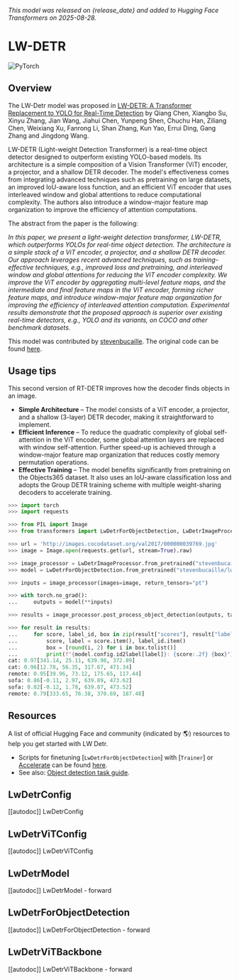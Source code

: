 <!--Copyright 2025 The HuggingFace Team. All rights reserved.

Licensed under the Apache License, Version 2.0 (the "License"); you may not use this file except in compliance with
the License. You may obtain a copy of the License at

http://www.apache.org/licenses/LICENSE-2.0

Unless required by applicable law or agreed to in writing, software distributed under the License is distributed on
an "AS IS" BASIS, WITHOUT WARRANTIES OR CONDITIONS OF ANY KIND, either express or implied. See the License for the
specific language governing permissions and limitations under the License.

⚠️ Note that this file is in Markdown but contain specific syntax for our doc-builder (similar to MDX) that may not be
rendered properly in your Markdown viewer.

-->
*This model was released on {release_date} and added to Hugging Face Transformers on 2025-08-28.* 

# LW-DETR

<div class="flex flex-wrap space-x-1">
<img alt="PyTorch" src="https://img.shields.io/badge/PyTorch-DE3412?style=flat&logo=pytorch&logoColor=white">
</div>

## Overview

The LW-Detr model was proposed
in [LW-DETR: A Transformer Replacement to YOLO for Real-Time Detection](https://huggingface.co/papers/2407.17140) by
Qiang Chen, Xiangbo Su, Xinyu Zhang, Jian Wang, Jiahui Chen, Yunpeng Shen, Chuchu Han, Ziliang Chen, Weixiang Xu,
Fanrong Li, Shan Zhang, Kun Yao, Errui Ding, Gang Zhang and Jingdong Wang.

LW-DETR (Light-weight Detection Transformer) is a real-time object detector designed to outperform existing YOLO-based
models. Its architecture is a simple composition of a Vision Transformer (ViT) encoder, a projector, and a shallow DETR
decoder. The model's effectiveness comes from integrating advanced techniques such as pretraining on large datasets, an
improved IoU-aware loss function, and an efficient ViT encoder that uses interleaved window and global attentions to
reduce computational complexity. The authors also introduce a window-major feature map organization to improve the
efficiency of attention computations.

The abstract from the paper is the following:

*In this paper, we present a light-weight detection transformer, LW-DETR, which outperforms YOLOs for real-time object
detection. The architecture is a simple stack of a ViT encoder, a projector, and a shallow DETR decoder. Our approach
leverages recent advanced techniques, such as training-effective techniques, e.g., improved loss and pretraining, and
interleaved window and global attentions for reducing the ViT encoder complexity. We improve the ViT encoder by
aggregating multi-level feature maps, and the intermediate and final feature maps in the ViT encoder, forming richer
feature maps, and introduce window-major feature map organization for improving the efficiency of interleaved attention
computation. Experimental results demonstrate that the proposed approach is superior over existing real-time detectors,
e.g., YOLO and its variants, on COCO and other benchmark datasets.*

This model was contributed by [stevenbucaille](https://huggingface.co/stevenbucaille).
The original code can be found [here](https://github.com/Atten4Vis/LW-DETR).

## Usage tips

This second version of RT-DETR improves how the decoder finds objects in an image.

- **Simple Architecture** – The model consists of a ViT encoder, a projector, and a shallow (3-layer) DETR decoder,
  making it straightforward to implement.
- **Efficient Inference** – To reduce the quadratic complexity of global self-attention in the ViT encoder, some global
  attention layers are replaced with window self-attention. Further speed-up is achieved through a window-major feature
  map organization that reduces costly memory permutation operations.
- **Effective Training** – The model benefits significantly from pretraining on the Objects365 dataset. It also uses
  an IoU-aware classification loss and adopts the Group DETR training scheme with multiple weight-sharing decoders to
  accelerate training.

```py
>>> import torch
>>> import requests

>>> from PIL import Image
>>> from transformers import LwDetrForObjectDetection, LwDetrImageProcessor

>>> url = 'http://images.cocodataset.org/val2017/000000039769.jpg'
>>> image = Image.open(requests.get(url, stream=True).raw)

>>> image_processor = LwDetrImageProcessor.from_pretrained("stevenbucaille/lwdetr_small_60e_coco")
>>> model = LwDetrForObjectDetection.from_pretrained("stevenbucaille/lwdetr_small_60e_coco")

>>> inputs = image_processor(images=image, return_tensors="pt")

>>> with torch.no_grad():
...     outputs = model(**inputs)

>>> results = image_processor.post_process_object_detection(outputs, target_sizes=torch.tensor([(image.height, image.width)]), threshold=0.5)

>>> for result in results:
...     for score, label_id, box in zip(result["scores"], result["labels"], result["boxes"]):
...         score, label = score.item(), label_id.item()
...         box = [round(i, 2) for i in box.tolist()]
...         print(f"{model.config.id2label[label]}: {score:.2f} {box}")
cat: 0.97[341.14, 25.11, 639.98, 372.89]
cat: 0.96[12.78, 56.35, 317.67, 471.34]
remote: 0.95[39.96, 73.12, 175.65, 117.44]
sofa: 0.86[-0.11, 2.97, 639.89, 473.62]
sofa: 0.82[-0.12, 1.78, 639.87, 473.52]
remote: 0.79[333.65, 76.38, 370.69, 187.48]
```

## Resources

A list of official Hugging Face and community (indicated by 🌎) resources to help you get started with LW Detr.

<PipelineTag pipeline="object-detection"/>

- Scripts for finetuning [`LwDetrForObjectDetection`] with [`Trainer`] or [Accelerate](https://huggingface.co/docs/accelerate/index) can be found [here](https://github.com/huggingface/transformers/tree/main/examples/pytorch/object-detection).
- See also: [Object detection task guide](../tasks/object_detection).

## LwDetrConfig

[[autodoc]] LwDetrConfig

## LwDetrViTConfig

[[autodoc]] LwDetrViTConfig

## LwDetrModel

[[autodoc]] LwDetrModel
    - forward

## LwDetrForObjectDetection

[[autodoc]] LwDetrForObjectDetection
    - forward

## LwDetrViTBackbone

[[autodoc]] LwDetrViTBackbone
    - forward
